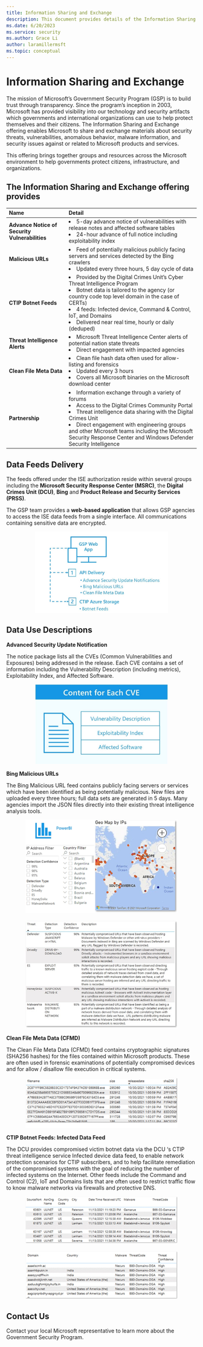 ```yaml
---
title: Information Sharing and Exchange
description: This document provides details of the Information Sharing and Exchange offering that enables Microsoft to share and exchange materials related to Microsoft products and services.
ms.date: 6/20/2023
ms.service: security
ms.author: Grace Li
author: laramillermsft
ms.topic: conceptual
---
```


# Information Sharing and Exchange

The mission of Microsoft’s Government Security Program (GSP) is to build trust through transparency. Since the program’s inception in 2003, Microsoft has provided visibility into our technology and security artifacts which governments and international organizations can use to help protect themselves and their citizens. The Information Sharing and Exchange offering enables Microsoft to share and exchange materials about security threats, vulnerabilities, anomalous behavior, malware information, and security issues against or related to Microsoft products and services. 

This offering brings together groups and resources across the Microsoft environment to help governments protect citizens, infrastructure, and organizations.


## The Information Sharing and Exchange offering provides

<table>
<thead>
<tr>
<th style="text-align:left">Name</th>
<th style="text-align:left">Detail</th>
</tr>
</thead>
<tbody>
<tr>
<td style="text-align:left"><strong>Advance Notice of Security Vulnerabilities</strong></td>
<td style="text-align:left"><li> 5-day advance notice of vulnerabilities with release notes and affected software tables <li> 24-hour advance of full notice including exploitability index</td>
</tr>
<tr>
<td style="text-align:left"><strong>Malicious URLs</strong></td>
<td style="text-align:left"><li> Feed of potentially malicious publicly facing servers and services detected by the Bing crawlers <li> Updated every three hours, 5 day cycle of data</td>
</tr>
<tr>
<td style="text-align:left"><strong>CTIP Botnet Feeds</strong></td>
<td style="text-align:left"><li> Provided by the Digital Crimes Unit’s Cyber Threat Intelligence Program <li> Botnet data is tailored to the agency (or country code top level domain in the case of CERTs) <li> 4 feeds: Infected device, Command &amp; Control, IoT, and Domains <li> Delivered near real time, hourly or daily (deduped)</td>
</tr>
<tr>
<td style="text-align:left"><strong>Threat Intelligence Alerts</strong></td>
<td style="text-align:left"><li> Microsoft Threat Intelligence Center alerts of potential nation state threats <li> Direct engagement with impacted agencies</td>
</tr>
<tr>
<td style="text-align:left"><strong>Clean File Meta Data</strong></td>
<td style="text-align:left"><li> Clean file hash data often used for allow-listing and forensics <li> Updated every 3 hours <li> Covers all Microsoft binaries on the Microsoft download center</td>
</tr>
<tr>
<td style="text-align:left"><strong>Partnership</strong></td>
<td style="text-align:left"><li> Information exchange through a variety of forums <li> Access to the Digital Crimes Community Portal <li> Threat intelligence data sharing with the Digital Crimes Unit <li> Direct engagement with engineering groups and other Microsoft teams including the Microsoft Security Response Center and Windows Defender Security Intelligence</td>
</tr>
</tbody>
</table>



## Data Feeds Delivery
The feeds offered under the ISE authorization reside within several groups including the **Microsoft Security Response Center (MSRC)**, the **Digital Crimes Unit (DCU)**, **Bing** and **Product Release and Security Services (PRSS)**.

The GSP team provides a **web-based application** that allows GSP agencies to access the ISE data feeds from a single interface. All communications containing sensitive data are encrypted.
   
<center><img src="../media/security-gsp/DataFeedDelivery.jpg" width="70%" alt="Data Feed delivery" data-linktype="relative-path"/></center> 


## Data Use Descriptions
**Advanced Security Update Notification**  
  
The notice package lists all the CVEs (Common Vulnerabilities and Exposures) being addressed in the release. Each CVE contains a set of information including the Vulnerability Description (including metrics), Exploitability Index, and Affected Software.
<center><img src="../media/security-gsp/ContentforEachCVE.jpg" width="70%" alt="Content for each CVE" data-linktype="relative-path"/></center> 

**Bing Malicious URLs**  
  
The Bing Malicious URL feed contains publicly facing servers or services which have been identified as being potentially malicious. New files are uploaded every three hours; full data sets are generated in 5 days. Many agencies import the JSON files directly into their existing threat intelligence analysis tools. 
<center><img src="../media/security-gsp/BingMURL1.jpg" width="80%" alt="Geo map of IPs" data-linktype="relative-path"/></center> 
<br/>
<center><img src="../media/security-gsp/BingMURL2.jpg" width="80%" alt="Threat types" data-linktype="relative-path"/></center>     

**Clean File Meta Data (CFMD)**

The Clean File Meta Data (CFMD) feed contains cryptographic signatures (SHA256 hashes) for the files contained within Microsoft products. These are often used in forensic examinations of potentially compromised devices and for allow / disallow file execution in critical systems.
<center><img src="../media/security-gsp/CleanFileMetaData.jpg" width="80%" alt="Clean File Metadata" data-linktype="relative-path"/></center>     

**CTIP Botnet Feeds: Infected Data Feed**

The DCU provides compromised victim botnet data via the DCU ‘s CTIP threat intelligence service Infected device data feed, to enable network protection scenarios for CTIP subscribers, and to help facilitate remediation of the compromised systems with the goal of reducing the number of infected systems on the Internet. 
Other feeds include the Command and Control (C2), IoT and Domains lists that are often used to restrict traffic flow to know malware networks via firewalls and protective DNS.

<center><img src="../media/security-gsp/CTIP1.jpg" width="80%" alt="CTIP data" data-linktype="relative-path"/></center> 
<br/>
<center><img src="../media/security-gsp/CTIP2.jpg" width="80%" alt="CTIP data" data-linktype="relative-path"/></center>   


## Contact Us   

Contact your local Microsoft representative to learn more about the Government Security Program.   
